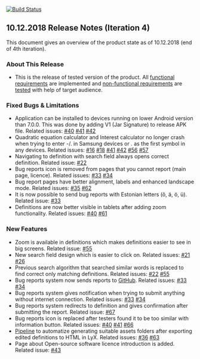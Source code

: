 [![Build Status](https://travis-ci.com/vladbbb/mathApp.svg?branch=master)](https://travis-ci.com/vladbbb/mathApp)

## 10.12.2018 Release Notes (Iteration 4)
This document gives an overview of the product state as of 10.12.2018 (end of 4th iteration).
### About This Release
* This is the release of tested version of the product. All [functional requirements](https://github.com/vladbbb/mathApp/wiki/Functional-Requirements) are implemented and [non-functional requirements](https://github.com/vladbbb/mathApp/wiki/Non-Functional-Requirements) are [tested](https://github.com/vladbbb/mathApp/wiki/Acceptance-Testing-&-NF-Requirements-Verification) with help of target audience.
### Fixed Bugs & Limitations
* Application can be installed to devices running on lower Android version than 7.0.0. This was done by adding V1 (Jar Signature) to release APK file. Related issues: [#40](https://github.com/vladbbb/mathApp/issues/40) [#41](https://github.com/vladbbb/mathApp/issues/41) [#42](https://github.com/vladbbb/mathApp/issues/42)
* Quadratic equation calculator and Interest calculator no longer crash when trying to enter -/. in Samsung devices or . as the first symbol in any devices. 
Related issues: [#16](https://github.com/vladbbb/mathApp/issues/16) [#18](https://github.com/vladbbb/mathApp/issues/18) [#41](https://github.com/vladbbb/mathApp/issues/41) [#42](https://github.com/vladbbb/mathApp/issues/42) [#56](https://github.com/vladbbb/mathApp/issues/56) [#57](https://github.com/vladbbb/mathApp/issues/57)
* Navigating to definition with search field always opens correct definition. Related issue: [#22](https://github.com/vladbbb/mathApp/issues/22)
* Bug reports icon is removed from pages that you cannot report (main page, licence). Related issues: [#33](https://github.com/vladbbb/mathApp/issues/33) [#34](https://github.com/vladbbb/mathApp/issues/34)
* Bug report pages have better alignment, labels and enhanced landscape mode. Related issues: [#35](https://github.com/vladbbb/mathApp/issues/35) [#62](https://github.com/vladbbb/mathApp/issues/62)
* It is now possible to send bug reports with Estonian letters (õ, ä, ö, ü). Related issue: [#33](https://github.com/vladbbb/mathApp/issues/33)
* Definitions are now better visible in tablets after adding zoom functionality. Related issues: [#40](https://github.com/vladbbb/mathApp/issues/40) [#61](https://github.com/vladbbb/mathApp/issues/61)
### New Features
* Zoom is available in definitions which makes definitions easier to see in big screens. Related issue: [#55](https://github.com/vladbbb/mathApp/issues/55)
* New search field design which is easier to click on. Related issues: [#21](https://github.com/vladbbb/mathApp/issues/21) [#26](https://github.com/vladbbb/mathApp/issues/26)
* Previous search algorithm that searched similar words is replaced to find correct only matching definitions. Related issues: [#22](https://github.com/vladbbb/mathApp/issues/22) [#55](https://github.com/vladbbb/mathApp/issues/55)
* Bug reports system now sends reports to [GitHub](https://github.com/Teemant/minilex/issues/168). Related issues: [#33](https://github.com/vladbbb/mathApp/issues/33) [#34](https://github.com/vladbbb/mathApp/issues/34)
* Bug reports system gives notification when trying to submit anything without internet connection. Related issues: [#33](https://github.com/vladbbb/mathApp/issues/33) [#34](https://github.com/vladbbb/mathApp/issues/34)
* Bug reports system redirects to definition and gives confirmation after submitting the report. Related issue: [#67](https://github.com/vladbbb/mathApp/issues/67)
* Bug reports icon is replaced after testers found it to be too similar with information button. Related issues: [#40](https://github.com/vladbbb/mathApp/issues/40) [#41](https://github.com/vladbbb/mathApp/issues/41) [#66](https://github.com/vladbbb/mathApp/issues/66)
* [Pipeline](https://github.com/hendrikhiir/Lexicon-Pipeline/blob/master/pipeline.py) to automatize generating suitable assets folders after exporting edited definitions to HTML in LyX. Related issues: [#36](https://github.com/vladbbb/mathApp/issues/36) [#63](https://github.com/vladbbb/mathApp/issues/63)
* Page about Open-source software licence introduction is added. Related issue: [#43](https://github.com/vladbbb/mathApp/issues/43)